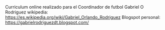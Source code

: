 Curriculum online realizado para el Coordinador de futbol Gabriel O Rodriguez
wikipedia: https://es.wikipedia.org/wiki/Gabriel_Orlando_Rodriguez
Blogspot personal: https://gabrielrodriguezdt.blogspot.com/
